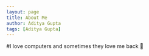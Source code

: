```yaml
---
layout: page
title: About Me
author: Aditya Gupta 
tags: [Aditya Gupta]
---
```


#I love computers and sometimes they love me back 💖
